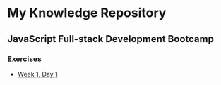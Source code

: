 # My Knowledge Repository

## JavaScript Full-stack Development Bootcamp
### Exercises

* [Week 1, Day 1](https://github.com/aitorias/undefinedshell-bootcamp/blob/main/week-1/week-1-day-1-exercise.md)
